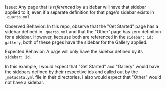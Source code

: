Issue:
Any page that is *referenced* by a sidebar will have that sidebar applied to it, even if a separate definition for that page's sidebar exists in `_quarto.yml` 


Observed Behavior:
In this repo, observe that the "Get Started" page has a sidebar defined in `_quarto.yml` and that the "Other" page has zero definition for a sidebar.  However, because both are referenced in the `sidebar: id: gallery`, both of these pages have the sidebar for the Gallery applied.


Expected Behavior:
A page will only have the sidebar defined by its `sidebar: id`.

In this example, I would expect that "Get Started" and "Gallery" would have the sidebars defined by their respective ids and called out by the `_metadata.yml` file in their directories.  I also would expect that "Other" would not have a sidebar.